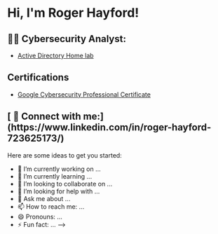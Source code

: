 <h1>Hi, I'm Roger Hayford! </h1>

<h2>👨‍💻 Cybersecurity Analyst:</h2>

- [Active Directory Home lab](https://github.com/Rogerhayford)

<h2> Certifications</h2>

- [Google Cybersecurity Professional Certificate](https://www.youtube.com/)


<h2>[ 🤳 Connect with me:](https://www.linkedin.com/in/roger-hayford-723625173/)</h2>

[linkedin]: https://linkedin.com/roger-hayford-723625173/


Here are some ideas to get you started:

- 🔭 I’m currently working on ...
- 🌱 I’m currently learning ...
- 👯 I’m looking to collaborate on ...
- 🤔 I’m looking for help with ...
- 💬 Ask me about ...
- 📫 How to reach me: ...
- 😄 Pronouns: ...
- ⚡ Fun fact: ...
-->
